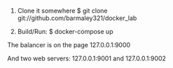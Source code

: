 1) Clone it somewhere
$ git clone git://github.com/barmaley321/docker_lab

2) Build/Run:
$ docker-compose up

The balancer is on the page
127.0.0.1:9000

And two web servers:
127.0.0.1:9001 and 127.0.0.1:9002

